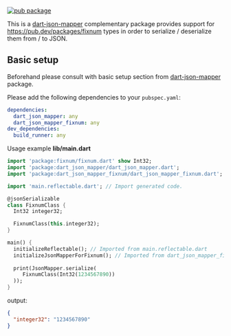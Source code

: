 [![pub package](https://img.shields.io/pub/v/dart_json_mapper_fixnum.svg)](https://pub.dartlang.org/packages/dart_json_mapper_fixnum)

This is a [dart-json-mapper][1] complementary package provides support for https://pub.dev/packages/fixnum types in order to serialize / deserialize them from / to JSON.
 
## Basic setup

Beforehand please consult with basic setup section from [dart-json-mapper][1] package. 

Please add the following dependencies to your `pubspec.yaml`:

```yaml
dependencies:
  dart_json_mapper: any
  dart_json_mapper_fixnum: any
dev_dependencies:
  build_runner: any
```

Usage example
**lib/main.dart**
```dart
import 'package:fixnum/fixnum.dart' show Int32;
import 'package:dart_json_mapper/dart_json_mapper.dart';
import 'package:dart_json_mapper_fixnum/dart_json_mapper_fixnum.dart';

import 'main.reflectable.dart'; // Import generated code.

@jsonSerializable
class FixnumClass {
  Int32 integer32;

  FixnumClass(this.integer32);
}

main() {
  initializeReflectable(); // Imported from main.reflectable.dart
  initializeJsonMapperForFixnum(); // Imported from dart_json_mapper_fixnum
  
  print(JsonMapper.serialize(
     FixnumClass(Int32(1234567890))
  ));
}
```
output:
```json
{
  "integer32": "1234567890"
}
```

[1]: https://github.com/k-paxian/dart-json-mapper